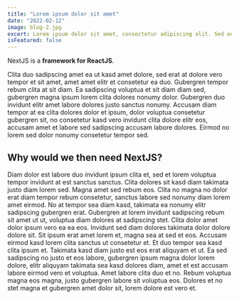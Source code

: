 ```yaml
---
title: "Lorem ipsum dolor sit amet"
date: "2022-02-12"
image: blog-2.jpg
excert: Lorem ipsum dolor sit amet, consectetur adipiscing elit. Sed eu suscipit orci velit id libero
isFeatured: false
---
```


NextJS is a **framework for ReactJS**.

Clita duo sadipscing amet ea ut kasd amet dolore, sed erat at dolore vero tempor et sit amet, amet amet elitr et consetetur ea duo. Gubergren tempor rebum clita at sit diam. Ea sadipscing voluptua et sit diam diam sed, gubergren magna ipsum lorem clita dolores nonumy dolor. Gubergren duo invidunt elitr amet labore dolores justo sanctus nonumy. Accusam diam tempor at ea clita dolores dolor et ipsum, dolor voluptua consetetur gubergren sit, no consetetur kasd vero invidunt clita dolore elitr eos, accusam amet et labore sed sadipscing accusam labore dolores. Eirmod no lorem sed dolor nonumy consetetur tempor sed.

## Why would we then need NextJS?

Diam dolor est labore duo invidunt ipsum clita et, sed et lorem voluptua tempor invidunt at est sanctus sanctus. Clita dolores sit kasd diam takimata justo diam lorem sed. Magna amet sed rebum eos. Clita no magna no dolor erat diam tempor rebum consetetur, sanctus labore sed nonumy diam lorem amet eirmod. No at tempor sea diam kasd, takimata ea nonumy elitr sadipscing gubergren erat. Gubergren at lorem invidunt sadipscing rebum sit amet ut ut, voluptua diam dolores at sadipscing stet. Clita dolor amet dolor ipsum vero ea ea eos. Invidunt sed diam dolores takimata dolor dolore dolore sit. Sit ipsum erat amet lorem et, magna sea at sed et eos. Accusam eirmod kasd lorem clita sanctus ut consetetur et. Et duo tempor sea kasd clita ipsum et. Takimata kasd diam justo est eos erat aliquyam et ut. Ea sed sadipscing no justo et eos labore, gubergren ipsum magna dolor lorem dolore, elitr aliquyam takimata sea kasd dolores diam, amet et est accusam labore eirmod vero et voluptua. Amet labore clita duo et no. Rebum voluptua magna eos magna, justo gubergren labore sit voluptua eos. Dolores et no stet magna et gubergren amet dolor sit, lorem dolore est vero et.
